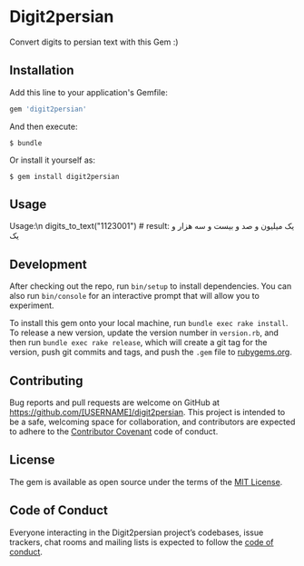 # Digit2persian

Convert digits to persian text with this Gem :)

## Installation

Add this line to your application's Gemfile:

```ruby
gem 'digit2persian'
```

And then execute:

    $ bundle

Or install it yourself as:

    $ gem install digit2persian

## Usage

Usage:\n
        digits_to_text("1123001") # result: یک میلیون و صد و بیست و سه هزار و یک

## Development

After checking out the repo, run `bin/setup` to install dependencies. You can also run `bin/console` for an interactive prompt that will allow you to experiment.

To install this gem onto your local machine, run `bundle exec rake install`. To release a new version, update the version number in `version.rb`, and then run `bundle exec rake release`, which will create a git tag for the version, push git commits and tags, and push the `.gem` file to [rubygems.org](https://rubygems.org).

## Contributing

Bug reports and pull requests are welcome on GitHub at https://github.com/[USERNAME]/digit2persian. This project is intended to be a safe, welcoming space for collaboration, and contributors are expected to adhere to the [Contributor Covenant](http://contributor-covenant.org) code of conduct.

## License

The gem is available as open source under the terms of the [MIT License](https://opensource.org/licenses/MIT).

## Code of Conduct

Everyone interacting in the Digit2persian project’s codebases, issue trackers, chat rooms and mailing lists is expected to follow the [code of conduct](https://github.com/[USERNAME]/digit2persian/blob/master/CODE_OF_CONDUCT.md).
